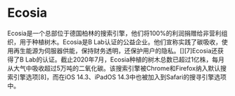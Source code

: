# Ecosia

Ecosia是一个总部位于德国柏林的搜索引擎，他们将100%的利润捐赠给非营利组织，用于种植树木。Ecosia是B Lab认证的公益企业。他们宣称实践了碳吸收，使用再生能源为伺服器供能，保持财务透明，还保护用户的隐私。[][7]Ecosia还获得了B Lab的认证。截止2020年7月，Ecosia种植的树木总数已超过1亿株，每月从大气中吸收超过5万吨的二氧化碳。该搜索引擎被Chrome和Firefox纳入默认搜索引擎选项[8]，而在iOS 14.3、iPadOS 14.3中也被加入到Safari的搜寻引擎选项中。


